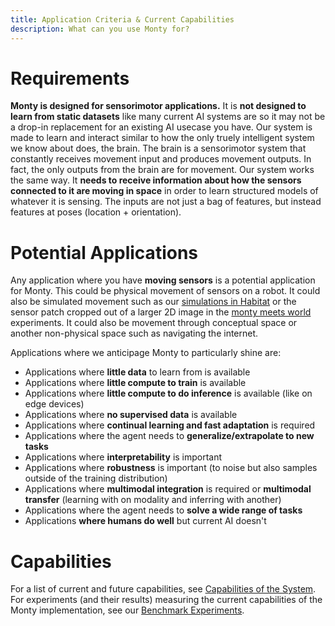 ```yaml
---
title: Application Criteria & Current Capabilities
description: What can you use Monty for?
---
```

# Requirements
**Monty is designed for sensorimotor applications.** It is **not designed to learn from static datasets** like many current AI systems are so it may not be a drop-in replacement for an existing AI usecase you have. Our system is made to learn and interact similar to how the only truely intelligent system we know about does, the brain. The brain is a sensorimotor system that constantly receives movement input and produces movement outputs. In fact, the only outputs from the brain are for movement. Our system works the same way. It **needs to receive information about how the sensors connected to it are moving in space** in order to learn structured models of whatever it is sensing. The inputs are not just a bag of features, but instead features at poses (location + orientation).

# Potential Applications

Any application where you have **moving sensors** is a potential application for Monty. This could be physical movement of sensors on a robot. It could also be simulated movement such as our [simulations in Habitat](../how-monty-works/environment-agent.md) or the sensor patch cropped out of a larger 2D image in the [monty meets world](benchmark-experiments#monty-meets-world) experiments. It could also be movement through conceptual space or another non-physical space such as navigating the internet.

Applications where we anticipage Monty to particularly shine are:
- Applications where **little data** to learn from is available
- Applications where **little compute to train** is available
- Applications where **little compute to do inference** is available (like on edge devices)
- Applications where **no supervised data** is available
- Applications where **continual learning and fast adaptation** is required
- Applications where the agent needs to **generalize/extrapolate to new tasks**
- Applications where **interpretability** is important
- Applications where **robustness** is important (to noise but also samples outside of the training distribution)
- Applications where **multimodal integration** is required or **multimodal transfer** (learning with on modality and inferring with another)
- Applications where the agent needs to **solve a wide range of tasks**
- Applications **where humans do well** but current AI doesn't

# Capabilities

For a list of current and future capabilities, see [Capabilities of the System](./vision-of-the-thousand-brains-project/capabilities-of-the-system.md). For experiments (and their results) measuring the current capabilities of the Monty implementation, see our [Benchmark Experiments](benchmark-experiments.md).